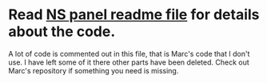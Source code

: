 # Read [NS panel readme file](https://github.com/Hellis81/NS-panel/) for details about the code.

A lot of code is commented out in this file, that is Marc's code that I don't use.
I have left some of it there other parts have been deleted. 
Check out Marc's repository if something you need is missing.
